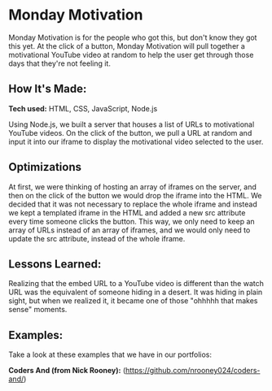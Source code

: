 # Monday Motivation

Monday Motivation is for the people who got this, but don't know they got this yet. At the click of a button, Monday Motivation will pull together a motivational YouTube video at random to help the user get through those days that they're not feeling it. 

## How It's Made:

**Tech used:** HTML, CSS, JavaScript, Node.js

Using Node.js, we built a server that houses a list of URLs to motivational YouTube videos. On the click of the button, we pull a URL at random and input it into our iframe to display the motivational video selected to the user.

## Optimizations

At first, we were thinking of hosting an array of iframes on the server, and then on the click of the button we would drop the iframe into the HTML. We decided that it was not necessary to replace the whole iframe and instead we kept a templated iframe in the HTML and added a new src attribute every time someone clicks the button. This way, we only need to keep an array of URLs instead of an array of iframes, and we would only need to update the src attribute, instead of the whole iframe.

## Lessons Learned:

Realizing that the embed URL to a YouTube video is different than the watch URL was the equivalent of someone hiding in a desert. It was hiding in plain sight, but when we realized it, it became one of those "ohhhhh that makes sense" moments.

## Examples:

Take a look at these examples that we have in our portfolios:

**Coders And (from Nick Rooney):** (https://github.com/nrooney024/coders-and/)
